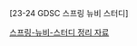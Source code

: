 [23-24 GDSC 스프링 뉴비 스터디]

[스프링-뉴비-스터디 정리 자료](https://www.notion.so/db54896decbf415e91d80384a4cc2262?pvs=21)

